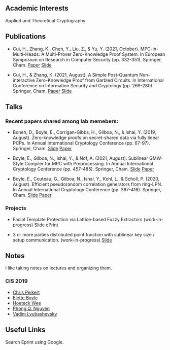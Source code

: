 
## Academic Interests

Applied and Theoretical Cryptography

## Publications

- Cui, H., Zhang, K., Chen, Y., Liu, Z., & Yu, Y. (2021, October). MPC-in-Multi-Heads: A Multi-Prover Zero-Knowledge Proof System. In European Symposium on Research in Computer Security (pp. 332-351). Springer, Cham. [Paper](https://link.springer.com/content/pdf/10.1007%2F978-3-030-88428-4_17.pdf) [Slide](./Slides/esorics-slides.pdf)

- Cui, H., & Zhang, K. (2021, August). A Simple Post-Quantum Non-interactive Zero-Knowledge Proof from Garbled Circuits. In International Conference on Information Security and Cryptology (pp. 269-280). Springer, Cham. [Paper](https://eprint.iacr.org/2021/1068) [Slide](./Slides/inscrypt%202021%20slides.pptx)

## Talks

### Recent papers shared among lab memebers:

- Boneh, D., Boyle, E., Corrigan-Gibbs, H., Gilboa, N., & Ishai, Y. (2019, August). Zero-knowledge proofs on secret-shared data via fully linear PCPs. In Annual International Cryptology Conference (pp. 67-97). Springer, Cham. [Slide](./Slides/Distributed-ZK.pptx) [Paper](https://eprint.iacr.org/2019/188.pdf)

- Boyle, E., Gilboa, N., Ishai, Y., & Nof, A. (2021, August). Sublinear GMW-Style Compiler for MPC with Preprocessing. In Annual International Cryptology Conference (pp. 457-485). Springer, Cham. [Slide](./Slides/Sublinear-GMW.pptx) [Paper](./Papers/Boyle2021_Chapter_SublinearGMW-StyleCompilerForM.pdf)

- Boyle, E., Couteau, G., Gilboa, N., Ishai, Y., Kohl, L., & Scholl, P. (2020, August). Efficient pseudorandom correlation generators from ring-LPN. In Annual International Cryptology Conference (pp. 387-416). Springer, Cham. [Slide](./Slides/Ring-LPN%20PCG.pptx) [Paper](https://cs.idc.ac.il/~elette/Ring-LPN.pdf)

### Projects

- Facial Template Protection via Lattice-based Fuzzy Extractors (work-in-progress) [Slide](./Slides/PokerFace-Kaiyi%20Zhang.pptx) [ePrint](https://ia.cr/2021/1559)

- 3 or more parties distributed point function with sublinear key size / setup communication. (work-in-progress) [Slide](./Slides/Auth-Triples.pptx)

## Notes

I like taking notes on lectures and organizing them.

### CIS 2019

- [Chris Peikert](./Notes/cpeikert.pdf)
- [Elette Boyle](./Notes/eboyle.pdf)
- [Hoeteck Wee](./Notes/hwee.pdf)
- [Phong Q. Nguyen](./Notes/pnguyen.pdf)
- [Vadim Lyubashevsky](./Notes/vlyubashevsky.pdf)



## Useful Links

Search Eprint using Google.

<script async src="https://cse.google.com/cse.js?cx=a88e214d6eaead633"></script>
<div class="gcse-search"></div>
